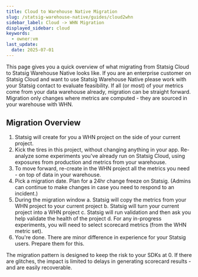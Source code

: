 ```yaml
---
title: Cloud to Warehouse Native Migration
slug: /statsig-warehouse-native/guides/cloud2whn
sidebar_label: Cloud -> WHN Migration
displayed_sidebar: cloud
keywords:
  - owner:vm
last_update:
  date: 2025-07-01
---
```


This page gives you a quick overview of what migrating from Statsig Cloud to Statsig Warehouse Native looks like. If you are an enterprise customer on Statsig Cloud and want to use Statsig Warehouse Native please work with your Statsig contact to evaluate feasibility. If all (or most) of your metrics come from your data warehouse already, migration can be straight forward. Migration only changes where metrics are computed - they are sourced in your warehouse with WHN. 

## Migration Overview
1. Statsig will create for you a WHN project on the side of your current project.
2. Kick the tires in this project, without changing anything in your app. Re-analyze some experiments you've already run on Statsig Cloud, using exposures from production and metrics from your warehouse.
3. To move forward, re-create in the WHN project all the metrics you need - on top of data in your warehouse.
4. Pick a migration date. Plan for a 24hr change freeze on Statsig. (Admins can continue to make changes in case you need to respond to an incident.)
5. During the migration window
    a. Statsig will copy the metrics from your WHN project to your current project
    b. Statsig will turn your current project into a WHN project
    c. Statsig will run validation and then ask you help validate the health of the project
    d. For any in-progress experiments, you will need to select scorecard metrics (from the WHN metric set).
6. You're done. There are minor difference in experience for your Statsig users. Prepare them for this.  

The migration pattern is designed to keep the risk to your SDKs at 0. If there are glitches, the impact is limited to delays in generating scorecard results - and are easily recoverable.  
